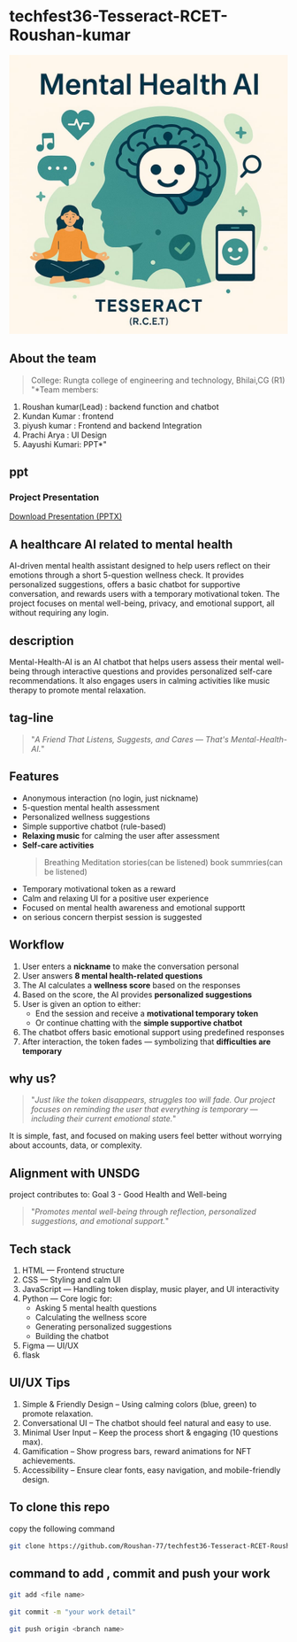 # techfest36-Tesseract-RCET-Roushan-kumar

![logo](images/pic.png.png)

## About the team
> College: Rungta college of engineering and technology, Bhilai,CG (R1)
>"*Team members:
1. Roushan kumar(Lead) : backend function and chatbot
2. Kundan Kumar : frontend
3. piyush kumar : Frontend and backend Integration
4. Prachi Arya : UI Design
5. Aayushi Kumari: PPT*"

## ppt

### Project Presentation

[Download Presentation (PPTX)](presentation/tesseract(R.C.E.T).pptx)


## A healthcare AI  related to mental health
 AI-driven mental health assistant designed to help users reflect on their emotions through a short 5-question wellness check. It provides personalized suggestions, offers a basic chatbot for supportive conversation, and rewards users with a temporary motivational token. The project focuses on mental well-being, privacy, and emotional support, all without requiring any login.

## description
Mental-Health-AI is an AI chatbot that helps users assess their mental well-being through interactive questions and provides personalized self-care recommendations. It also engages users in calming activities like music therapy to promote mental relaxation.


## tag-line
>"*A Friend That Listens, Suggests, and Cares — That's Mental-Health-AI.*"

## Features

- Anonymous interaction (no login, just nickname)
- 5-question mental health assessment
- Personalized wellness suggestions
- Simple supportive chatbot (rule-based)
- **Relaxing music** for calming the user after assessment
- **Self-care activities**
   > Breathing
   > Meditation
   > stories(can be listened)
   > book summries(can be listened)
- Temporary motivational token as a reward
- Calm and relaxing UI for a positive user experience
- Focused on mental health awareness and emotional supportt
- on serious concern therpist session is suggested

## Workflow 

1. User enters a **nickname** to make the conversation personal  
2. User answers **8 mental health-related questions**  
3. The AI calculates a **wellness score** based on the responses  
4. Based on the score, the AI provides **personalized suggestions**  
5. User is given an option to either:
   - End the session and receive a **motivational temporary token**  
   - Or continue chatting with the **simple supportive chatbot**  
6. The chatbot offers basic emotional support using predefined responses  
7. After interaction, the token fades — symbolizing that **difficulties are temporary**

## why us?
>"*Just like the token disappears, struggles too will fade. Our project focuses on reminding the user that everything is temporary — including their current emotional state.*"

It is simple, fast, and focused on making users feel better without worrying about accounts, data, or complexity.

##  Alignment with UNSDG
project contributes to:
Goal 3 - Good Health and Well-being  
>"*Promotes mental well-being through reflection, personalized suggestions, and emotional support.*"

## Tech stack

1. HTML — Frontend structure
2. CSS — Styling and calm UI
3. JavaScript — Handling token display, music player, and UI interactivity
4. Python — Core logic for:
    - Asking 5 mental health questions
    - Calculating the wellness score
    - Generating personalized suggestions
    - Building the chatbot
5. Figma — UI/UX
6. flask 

## UI/UX Tips

 1. Simple & Friendly Design – Using calming colors (blue, green) to promote relaxation. 
 2. Conversational UI – The chatbot should feel natural and easy to use. 
 3. Minimal User Input – Keep the process short & engaging (1️0 questions max). 
 4. Gamification – Show progress bars, reward animations for NFT achievements. 
 5. Accessibility – Ensure clear fonts, easy navigation, and mobile-friendly design.


## To clone this repo
 copy the following command 

 ```sh
 git clone https://github.com/Roushan-77/techfest36-Tesseract-RCET-Roushan-kumar.git
 ```

## command to add , commit and push your work 

```sh
git add <file name>
```
```sh
git commit -m "your work detail"
```
```sh
git push origin <branch name>
```
